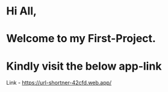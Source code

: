 # Hi All, 

# Welcome to my First-Project.

# Kindly visit the below app-link 
Link - https://url-shortner-42cfd.web.app/
